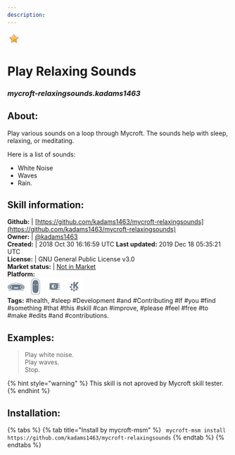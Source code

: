 ```yaml
---  
description:   
---  
```

![](../.gitbook/assets/star.png)  
# Play Relaxing Sounds  
### _mycroft-relaxingsounds.kadams1463_  
## About:  
Play various sounds on a loop through Mycroft. The sounds help with sleep, relaxing, or meditating.

Here is a list of sounds:

* White Noise
* Waves
* Rain.

## Skill information:  
**Github:** | [https://github.com/kadams1463/mycroft-relaxingsounds](https://github.com/kadams1463/mycroft-relaxingsounds)  
**Owner:** | [@kadams1463](https://github.com/kadams1463)  
**Created:** | 2018 Oct 30 16:16:59 UTC  **Last updated:** 2019 Dec 18 05:35:21 UTC  
**License:** | GNU General Public License v3.0  
**Market status:** | [Not in Market](https://market.mycroft.ai/skill/)  
**Platform:**  
 ![](../.gitbook/assets/mark-1-icon.png)  ![](../.gitbook/assets/mark-2-icon.png)  ![](../.gitbook/assets/picroft-icon.png)  ![](../.gitbook/assets/kde.png)   
**Tags:** \#health, \#sleep \#Development \#and \#Contributing \#If \#you \#find \#something \#that \#this \#skill \#can \#improve, \#please \#feel \#free \#to \#make \#edits \#and \#contributions.   
## Examples:  
> Play white noise.  
> Play waves.  
> Stop.  
  
{% hint style="warning" %}
This skill is not aproved by Mycroft skill tester.
{% endhint %}
    
## Installation:  
{% tabs %}
{% tab title="Install by mycroft-msm" %}
``` mycroft-msm install https://github.com/kadams1463/mycroft-relaxingsounds```
{% endtab %}
  {% endtabs %}
  